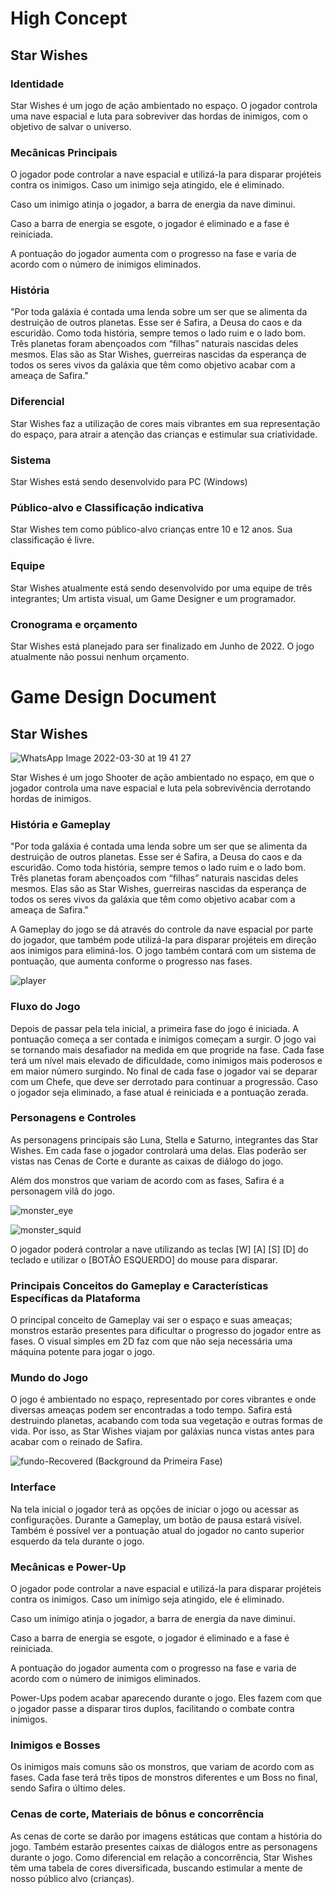# High Concept

## Star Wishes

### Identidade
Star Wishes é um jogo de ação ambientado no espaço. O jogador controla uma nave espacial e luta para sobreviver das hordas de inimigos, com o objetivo de salvar o universo.

### Mecânicas Principais
O jogador pode controlar a nave espacial e utilizá-la para disparar projéteis contra os inimigos. Caso um inimigo seja atingido, ele é eliminado.

Caso um inimigo atinja o jogador, a barra de energia da nave diminui.

Caso a barra de energia se esgote, o jogador é eliminado e a fase é reiniciada.

A pontuação do jogador aumenta com o progresso na fase e varia de acordo com o número de inimigos eliminados.

### História
"Por toda galáxia é contada uma lenda sobre um ser que se alimenta da destruição de outros planetas. Esse ser é Safira, a Deusa do caos e da escuridão. Como toda história, sempre temos o lado ruim e o lado bom. Três planetas foram abençoados com “filhas” naturais nascidas deles mesmos. Elas são as Star Wishes, guerreiras nascidas da esperança de todos os seres vivos da galáxia que têm como objetivo acabar com a ameaça de Safira."

### Diferencial
Star Wishes faz a utilização de cores mais vibrantes em sua representação do espaço, para atrair a atenção das crianças e estimular sua criatividade.

### Sistema
Star Wishes está sendo desenvolvido para PC (Windows)

### Público-alvo e Classificação indicativa
Star Wishes tem como público-alvo crianças entre 10 e 12 anos. Sua classificação é livre.

### Equipe
Star Wishes atualmente está sendo desenvolvido por uma equipe de três integrantes; Um artista visual, um Game Designer e um programador.

### Cronograma e orçamento
Star Wishes está planejado para ser finalizado em Junho de 2022. O jogo atualmente não possui nenhum orçamento.





# Game Design Document

## Star Wishes

![WhatsApp Image 2022-03-30 at 19 41 27](https://user-images.githubusercontent.com/89281859/161833494-c259cca3-4b15-4438-8586-afde1a639cc3.jpeg)

Star Wishes é um jogo Shooter de ação ambientado no espaço, em que o jogador controla uma nave espacial e luta pela sobrevivência derrotando hordas de inimigos.

### História e Gameplay
"Por toda galáxia é contada uma lenda sobre um ser que se alimenta da destruição de outros planetas. Esse ser é Safira, a Deusa do caos e da escuridão. Como toda história, sempre temos o lado ruim e o lado bom. Três planetas foram abençoados com “filhas” naturais nascidas deles mesmos. Elas são as Star Wishes, guerreiras nascidas da esperança de todos os seres vivos da galáxia que têm como objetivo acabar com a ameaça de Safira."

A Gameplay do jogo se dá através do controle da nave espacial por parte do jogador, que também pode utilizá-la para disparar projéteis em direção aos inimigos para eliminá-los. O jogo também contará com um sistema de pontuação, que aumenta conforme o progresso nas fases.


![player](https://user-images.githubusercontent.com/89281859/161837328-88c7d961-91f7-42bf-99d1-53b9212c89a3.png)


### Fluxo do Jogo
Depois de passar pela tela inicial, a primeira fase do jogo é iniciada. A pontuação começa a ser contada e inimigos começam a surgir. O jogo vai se tornando mais desafiador na medida em que progride na fase. Cada fase terá um nível mais elevado de dificuldade, como inimigos mais poderosos e em maior número surgindo. No final de cada fase o jogador vai se deparar com um Chefe, que deve ser derrotado para continuar a progressão. Caso o jogador seja eliminado, a fase atual é reiniciada e a pontuação zerada.

### Personagens e Controles
As personagens principais são Luna, Stella e Saturno, integrantes das Star Wishes. Em cada fase o jogador controlará uma delas. Elas poderão ser vistas nas Cenas de Corte e durante as caixas de diálogo do jogo.

Além dos monstros que variam de acordo com as fases, Safira é a personagem vilã do jogo.

![monster_eye](https://user-images.githubusercontent.com/89281859/161837682-f6d123d2-4e90-4bc2-b29b-420734a70d9f.gif)

![monster_squid](https://user-images.githubusercontent.com/89281859/161837715-eb7e9715-19b2-45be-9efd-c776c4fc2ac5.GIF)

O jogador poderá controlar a nave utilizando as teclas [W] [A] [S] [D] do teclado e utilizar o [BOTÃO ESQUERDO] do mouse para disparar.

### Principais Conceitos do Gameplay e Características Específicas da Plataforma
O principal conceito de Gameplay vai ser o espaço e suas ameaças; monstros estarão presentes para dificultar o progresso do jogador entre as fases. O visual simples em 2D faz com que não seja necessária uma máquina potente para jogar o jogo.

### Mundo do Jogo
O jogo é ambientado no espaço, representado por cores vibrantes e onde diversas ameaças podem ser encontradas a todo tempo. Safira está destruindo planetas, acabando com toda sua vegetação e outras formas de vida. Por isso, as Star Wishes viajam por galáxias nunca vistas antes para acabar com o reinado de Safira.

![fundo-Recovered](https://user-images.githubusercontent.com/89281859/161890390-826d4b56-50a4-4f23-8c1c-1a37176750d2.jpeg)
(Background da Primeira Fase)

### Interface
Na tela inicial o jogador terá as opções de iniciar o jogo ou acessar as configurações. Durante a Gameplay, um botão de pausa estará visível. Também é possível ver a pontuação atual do jogador no canto superior esquerdo da tela durante o jogo.

### Mecânicas e Power-Up
O jogador pode controlar a nave espacial e utilizá-la para disparar projéteis contra os inimigos. Caso um inimigo seja atingido, ele é eliminado.

Caso um inimigo atinja o jogador, a barra de energia da nave diminui.

Caso a barra de energia se esgote, o jogador é eliminado e a fase é reiniciada.

A pontuação do jogador aumenta com o progresso na fase e varia de acordo com o número de inimigos eliminados.

Power-Ups podem acabar aparecendo durante o jogo. Eles fazem com que o jogador passe a disparar tiros duplos, facilitando o combate contra inimigos.

### Inimigos e Bosses
Os inimigos mais comuns são os monstros, que variam de acordo com as fases. Cada fase terá três tipos de monstros diferentes e um Boss no final, sendo Safira o último deles.

### Cenas de corte, Materiais de bônus e concorrência
As cenas de corte se darão por imagens estáticas que contam a história do jogo. Também estarão presentes caixas de diálogos entre as personagens durante o jogo. Como diferencial em relação a concorrência, Star Wishes têm uma tabela de cores diversificada, buscando estimular a mente de nosso público alvo (crianças).








